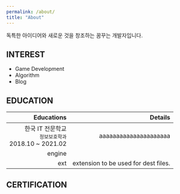 ```yaml
---
permalink: /about/
title: "About"
---
```


독특한 아이디어와 새로운 것을 창조하는 꿈꾸는 개발자입니다.

## INTEREST

* Game Development
* Algorithm 
* Blog

## EDUCATION

| Educations  | Details |
| --------------------------------: | -----------------------------------------------------------:|
| <font size="3">한국 IT 전문학교</font><br/> <font size="2">정보보호학과</font><br/> 2018.10 ~ 2021.02   | aaaaaaaaaaaaaaaaaaaaa  |
| engine |  |
| ext    | extension to be used for dest files. |


## CERTIFICATION
